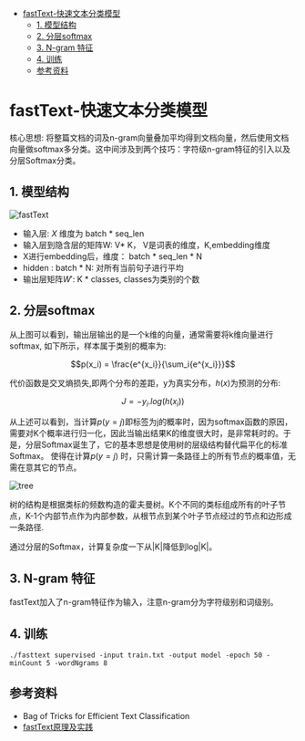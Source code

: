 - [fastText-快速文本分类模型](#fasttext-%e5%bf%ab%e9%80%9f%e6%96%87%e6%9c%ac%e5%88%86%e7%b1%bb%e6%a8%a1%e5%9e%8b)
  - [1. 模型结构](#1-%e6%a8%a1%e5%9e%8b%e7%bb%93%e6%9e%84)
  - [2. 分层softmax](#2-%e5%88%86%e5%b1%82softmax)
  - [3. N-gram 特征](#3-n-gram-%e7%89%b9%e5%be%81)
  - [4. 训练](#4-%e8%ae%ad%e7%bb%83)
  - [参考资料](#%e5%8f%82%e8%80%83%e8%b5%84%e6%96%99)

# fastText-快速文本分类模型

核心思想: 将整篇文档的词及n-gram向量叠加平均得到文档向量，然后使用文档向量做softmax多分类。这中间涉及到两个技巧：字符级n-gram特征的引入以及分层Softmax分类。

## 1. 模型结构

![fastText](resource/fastText.png)

- 输入层:  $X$  维度为  batch * seq_len  
- 输入层到隐含层的矩阵W: V* K， V是词表的维度，K,embedding维度
- X进行embedding后，维度： batch * seq_len * N
- hidden : batch * N:  对所有当前句子进行平均
- 输出层矩阵$W'$: K * classes, classes为类别的个数

## 2. 分层softmax

从上图可以看到，输出层输出的是一个k维的向量，通常需要将k维向量进行softmax, 如下所示，样本属于类别的概率为: 

$$p(x_i) = \frac{e^{x_i}}{\sum_i{e^{x_i}}}$$

代价函数是交叉熵损失,即两个分布的差距，y为真实分布，$h(x)$为预测的分布:

$$J = -y_i.log(h(x_i))$$

从上述可以看到，当计算$p(y=j)$即标签为j的概率时，因为softmax函数的原因，需要对K个概率进行归一化，因此当输出结果K的维度很大时，是非常耗时的。于是，分层Softmax诞生了，它的基本思想是使用树的层级结构替代扁平化的标准Softmax。
使得在计算$p(y=j)$ 时，只需计算一条路径上的所有节点的概率值，无需在意其它的节点。

![tree](resource/tree.jpg)

树的结构是根据类标的频数构造的霍夫曼树。K个不同的类标组成所有的叶子节点，K-1个内部节点作为内部参数，从根节点到某个叶子节点经过的节点和边形成一条路径.

通过分层的Softmax，计算复杂度一下从|K|降低到log|K|。

## 3. N-gram 特征

fastText加入了n-gram特征作为输入，注意n-gram分为字符级别和词级别。

## 4. 训练

```
./fasttext supervised -input train.txt -output model -epoch 50 -minCount 5 -wordNgrams 8 
```

## 参考资料
- Bag of Tricks for Efficient Text Classification
- [fastText原理及实践](https://zhuanlan.zhihu.com/p/32965521)

